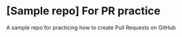 # [Sample repo] For PR practice

A sample repo for practicing how to create Pull Requests on GitHub
